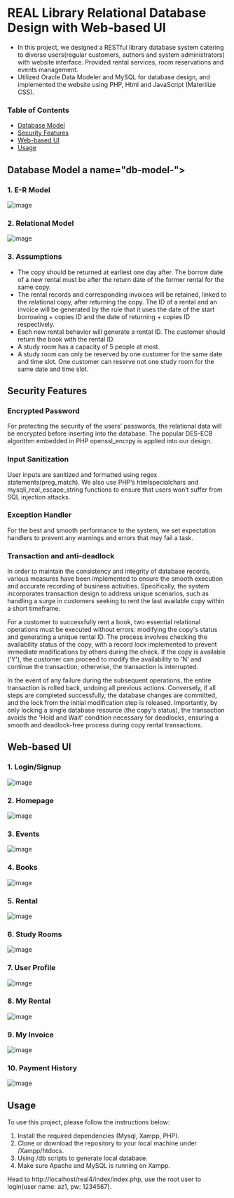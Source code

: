 # REAL Library Relational Database Design with Web-based UI
- In this project, we designed a RESTful library database system catering to diverse users(regular customers, authors and system administrators) with website interface. Provided rental services, room reservations and events management.
- Utilized Oracle Data Modeler and MySQL for database design, and implemented the website using PHP, Html and JavaScript (Materilize CSS).

### Table of Contents
- [Database Model](#db-model-)
- [Security Features](#secure-feature-)
- [Web-based UI](#web-)
- [Usage](#usage)

## Database Model a name="db-model-"></a>
### 1. E-R Model
![image](/pictures/E_R_model.png)

### 2. Relational Model
![image](/pictures/relational_model.png)

### 3. Assumptions
- The copy should be returned at earliest one day after. The borrow date of a new rental must be after the return date of the former rental for the same copy.
- The rental records and corresponding invoices will be retained, linked to the relational copy, after returning the copy.
The ID of a rental and an invoice will be generated by the rule that it uses the date of the start borrowing + copies ID and the date of returning + copies ID respectively.
- Each new rental behavior will generate a rental ID. The customer should return the book with the rental ID.
- A study room has a capacity of 5 people at most.
- A study room can only be reserved by one customer for the same date and time slot. One customer can reserve not one study room for the same date and time slot.

## Security Features <a name="secure-feature-"></a>
### Encrypted Password
For protecting the security of the users’ passwords, the relational data will be encrypted before inserting into the database. The popular DES-ECB algorithm embedded in PHP openssl_encrpy is applied into our design.

### Input Sanitization
User inputs are sanitized and formatted using regex statements(preg_match). We also use PHP’s htmlspecialchars and mysqli_real_escape_string functions to ensure that users won’t suffer from SQL injection attacks.

### Exception Handler
For the best and smooth performance to the system, we set expectation handlers to prevent any warnings and errors that may fail a task.

### Transaction and anti-deadlock
In order to maintain the consistency and integrity of database records, various measures have been implemented to ensure the smooth execution and accurate recording of business activities. Specifically, the system incorporates transaction design to address unique scenarios, such as handling a surge in customers seeking to rent the last available copy within a short timeframe.

For a customer to successfully rent a book, two essential relational operations must be executed without errors: modifying the copy's status and generating a unique rental ID. The process involves checking the availability status of the copy, with a record lock implemented to prevent immediate modifications by others during the check. If the copy is available ('Y'), the customer can proceed to modify the availability to 'N' and continue the transaction; otherwise, the transaction is interrupted.

In the event of any failure during the subsequent operations, the entire transaction is rolled back, undoing all previous actions. Conversely, if all steps are completed successfully, the database changes are committed, and the lock from the initial modification step is released. Importantly, by only locking a single database resource (the copy's status), the transaction avoids the 'Hold and Wait' condition necessary for deadlocks, ensuring a smooth and deadlock-free process during copy rental transactions.



## Web-based UI <a name="web-"></a>
### 1. Login/Signup
![image](/pictures/login.png)

### 2. Homepage
![image](/pictures/homepage.png)

### 3. Events
![image](/pictures/events.png)

### 4. Books
![image](/pictures/books.png)

### 5. Rental
![image](/pictures/rental_conf.png)

### 6. Study Rooms
![image](/pictures/studyRoom.png)

### 7. User Profile
![image](/pictures/user_profile.png)

### 8. My Rental
![image](/pictures/my_rental.png)

### 9. My Invoice
![image](/pictures/invoice.png)

### 10. Payment History
![image](/pictures/payment.png)

## Usage <a name="usage"></a>
To use this project, please follow the instructions below:
1. Install the required dependencies (Mysql, Xampp, PHP).
2. Clone or download the repository to your local machine under /Xampp/htdocs.
3. Using /db scripts to generate local database.
4. Make sure Apache and MySQL is running on Xampp.

Head to http://localhost/real4/index/index.php, use the root user to login(user name: az1, pw: 1234567).












